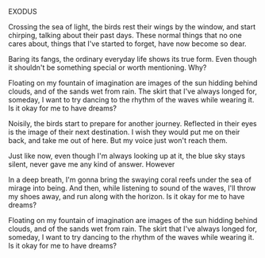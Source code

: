 EXODUS
 
Crossing the sea of light,
the birds rest their wings by the window,
and start chirping, talking about their past days.
These normal things that no one cares about, things that I've started to forget,
have now become so dear.
 
Baring its fangs, the ordinary everyday life shows its true form.
Even though it shouldn't be something special or worth mentioning. Why?
 
Floating
on my fountain of imagination
are images of the sun hidding behind clouds, and of the sands wet from rain.
The skirt
that I've always longed for, someday, I want to try dancing to the rhythm of the waves while wearing it. Is it okay for me to have dreams?
 
Noisily, the birds start to
prepare for another journey.
Reflected in their eyes is the image of their next destination.
I wish they would put me on their back,
and take me out of here.
But my voice just won't reach them.
 
Just like now, even though I'm always looking up at it,
the blue sky stays silent, never gave me any kind of answer. However
 
In a deep breath,
I'm gonna bring the swaying coral reefs
under the sea of mirage into being.
And then,
while listening to sound of the waves, I'll throw my shoes away,
and run along with the horizon. Is it okay for me to have dreams?
 
Floating
on my fountain of imagination
are images of the sun hidding behind clouds, and of the sands wet from rain.
The skirt
that I've always longed for, someday, I want to try dancing to the rhythm of the waves while wearing it. Is it okay for me to have dreams?